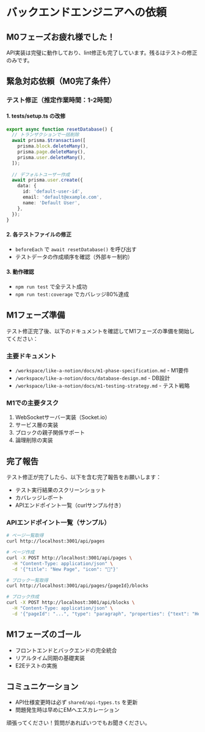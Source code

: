 # バックエンドエンジニアへの依頼

## M0フェーズお疲れ様でした！

API実装は完璧に動作しており、lint修正も完了しています。残るはテストの修正のみです。

## 緊急対応依頼（M0完了条件）

### テスト修正（推定作業時間：1-2時間）

#### 1. tests/setup.ts の改修
```typescript
export async function resetDatabase() {
  // トランザクションで一括削除
  await prisma.$transaction([
    prisma.block.deleteMany(),
    prisma.page.deleteMany(),
    prisma.user.deleteMany(),
  ]);
  
  // デフォルトユーザー作成
  await prisma.user.create({
    data: {
      id: 'default-user-id',
      email: 'default@example.com',
      name: 'Default User',
    },
  });
}
```

#### 2. 各テストファイルの修正
- `beforeEach` で `await resetDatabase()` を呼び出す
- テストデータの作成順序を確認（外部キー制約）

#### 3. 動作確認
- `npm run test` で全テスト成功
- `npm run test:coverage` でカバレッジ80%達成

## M1フェーズ準備

テスト修正完了後、以下のドキュメントを確認してM1フェーズの準備を開始してください：

### 主要ドキュメント
- `/workspace/like-a-notion/docs/m1-phase-specification.md` - M1要件
- `/workspace/like-a-notion/docs/database-design.md` - DB設計
- `/workspace/like-a-notion/docs/m1-testing-strategy.md` - テスト戦略

### M1での主要タスク
1. WebSocketサーバー実装（Socket.io）
2. サービス層の実装
3. ブロックの親子関係サポート
4. 論理削除の実装

## 完了報告
テスト修正が完了したら、以下を含む完了報告をお願いします：
- テスト実行結果のスクリーンショット
- カバレッジレポート
- APIエンドポイント一覧（curlサンプル付き）

### APIエンドポイント一覧（サンプル）
```bash
# ページ一覧取得
curl http://localhost:3001/api/pages

# ページ作成
curl -X POST http://localhost:3001/api/pages \
  -H "Content-Type: application/json" \
  -d '{"title": "New Page", "icon": "📄"}'

# ブロック一覧取得
curl http://localhost:3001/api/pages/{pageId}/blocks

# ブロック作成
curl -X POST http://localhost:3001/api/blocks \
  -H "Content-Type: application/json" \
  -d '{"pageId": "...", "type": "paragraph", "properties": {"text": "Hello"}}'
```

## M1フェーズのゴール
- フロントエンドとバックエンドの完全統合
- リアルタイム同期の基礎実装
- E2Eテストの実施

## コミュニケーション
- API仕様変更時は必ず `shared/api-types.ts` を更新
- 問題発生時は早めにEMへエスカレーション

頑張ってください！質問があればいつでもお聞きください。